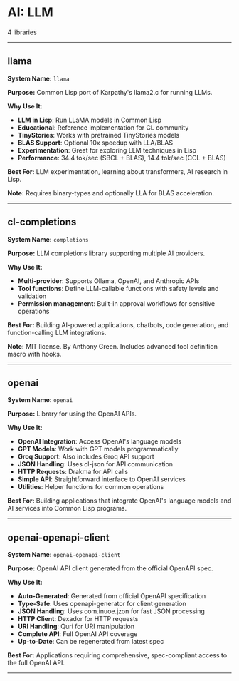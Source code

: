 # AI: LLM

4 libraries

---

## llama

**System Name:** `llama`

**Purpose:** Common Lisp port of Karpathy's llama2.c for running LLMs.

**Why Use It:**
- **LLM in Lisp**: Run LLaMA models in Common Lisp
- **Educational**: Reference implementation for CL community
- **TinyStories**: Works with pretrained TinyStories models
- **BLAS Support**: Optional 10x speedup with LLA/BLAS
- **Experimentation**: Great for exploring LLM techniques in Lisp
- **Performance**: 34.4 tok/sec (SBCL + BLAS), 14.4 tok/sec (CCL + BLAS)

**Best For:** LLM experimentation, learning about transformers, AI research in Lisp.

**Note:** Requires binary-types and optionally LLA for BLAS acceleration.

---


## cl-completions

**System Name:** `completions`

**Purpose:** LLM completions library supporting multiple AI providers.

**Why Use It:**
- **Multi-provider**: Supports Ollama, OpenAI, and Anthropic APIs
- **Tool functions**: Define LLM-callable functions with safety levels and validation
- **Permission management**: Built-in approval workflows for sensitive operations

**Best For:** Building AI-powered applications, chatbots, code generation, and function-calling LLM integrations.

**Note:** MIT license. By Anthony Green. Includes advanced tool definition macro with hooks.

---


## openai

**System Name:** `openai`

**Purpose:** Library for using the OpenAI APIs.

**Why Use It:**
- **OpenAI Integration**: Access OpenAI's language models
- **GPT Models**: Work with GPT models programmatically
- **Groq Support**: Also includes Groq API support
- **JSON Handling**: Uses cl-json for API communication
- **HTTP Requests**: Drakma for API calls
- **Simple API**: Straightforward interface to OpenAI services
- **Utilities**: Helper functions for common operations

**Best For:** Building applications that integrate OpenAI's language models and AI services into Common Lisp programs.

---


## openai-openapi-client

**System Name:** `openai-openapi-client`

**Purpose:** OpenAI API client generated from the official OpenAPI spec.

**Why Use It:**
- **Auto-Generated**: Generated from official OpenAPI specification
- **Type-Safe**: Uses openapi-generator for client generation
- **JSON Handling**: Uses com.inuoe.jzon for fast JSON processing
- **HTTP Client**: Dexador for HTTP requests
- **URI Handling**: Quri for URI manipulation
- **Complete API**: Full OpenAI API coverage
- **Up-to-Date**: Can be regenerated from latest spec

**Best For:** Applications requiring comprehensive, spec-compliant access to the full OpenAI API.

---


